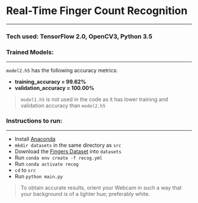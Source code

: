 # Real-Time Finger Count Recognition
---
### Tech used: TensorFlow 2.0, OpenCV3, Python 3.5
### Trained Models:
---
`model2.h5` has the following accuracy metrics:
  - **training_accuracy = 99.62%**
  - **validation_accuracy = 100.00%**
> `model1.h5` is not used in the code as it has lower training and validation accuracy than `model2.h5`
### Instructions to run:
---
- Install [Anaconda](https://docs.anaconda.com/anaconda/install)
- `mkdir datasets` in the same directory as `src`
- Download the [Fingers Dataset](https://www.kaggle.com/koryakinp/fingers) into `datasets`
- Run `conda env create -f recog.yml`
- Run `conda activate recog`
- `cd` to `src`
- Run `python main.py`

> To obtain accurate results, orient your Webcam in such a way that your background is of a lighter hue; preferably white.